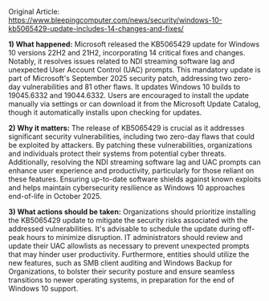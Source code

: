 Original Article: https://www.bleepingcomputer.com/news/security/windows-10-kb5065429-update-includes-14-changes-and-fixes/

**1) What happened:**
Microsoft released the KB5065429 update for Windows 10 versions 22H2 and 21H2, incorporating 14 critical fixes and changes. Notably, it resolves issues related to NDI streaming software lag and unexpected User Account Control (UAC) prompts. This mandatory update is part of Microsoft's September 2025 security patch, addressing two zero-day vulnerabilities and 81 other flaws. It updates Windows 10 builds to 19045.6332 and 19044.6332. Users are encouraged to install the update manually via settings or can download it from the Microsoft Update Catalog, though it automatically installs upon checking for updates.

**2) Why it matters:**
The release of KB5065429 is crucial as it addresses significant security vulnerabilities, including two zero-day flaws that could be exploited by attackers. By patching these vulnerabilities, organizations and individuals protect their systems from potential cyber threats. Additionally, resolving the NDI streaming software lag and UAC prompts can enhance user experience and productivity, particularly for those reliant on these features. Ensuring up-to-date software shields against known exploits and helps maintain cybersecurity resilience as Windows 10 approaches end-of-life in October 2025.

**3) What actions should be taken:**
Organizations should prioritize installing the KB5065429 update to mitigate the security risks associated with the addressed vulnerabilities. It's advisable to schedule the update during off-peak hours to minimize disruption. IT administrators should review and update their UAC allowlists as necessary to prevent unexpected prompts that may hinder user productivity. Furthermore, entities should utilize the new features, such as SMB client auditing and Windows Backup for Organizations, to bolster their security posture and ensure seamless transitions to newer operating systems, in preparation for the end of Windows 10 support.